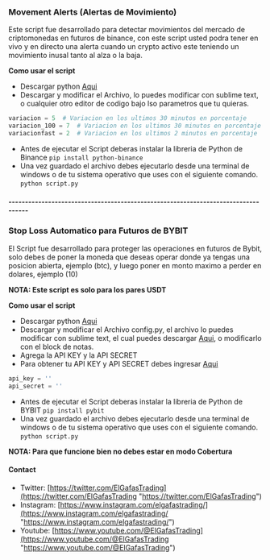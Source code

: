 ### Movement Alerts (Alertas de Movimiento)

Este script fue desarrollado para detectar movimientos del mercado de criptomonedas en futuros de binance, con este script usted podra tener en vivo y en directo una alerta cuando un crypto activo este teniendo un movimiento inusal tanto al alza o la baja.

**Como usar el script**
- Descargar python [Aqui](https://www.python.org/ "Aqui")
- Descargar y modificar el Archivo, lo puedes modificar con sublime text, o cualquier otro editor de codigo bajo lso parametros que tu quieras.
```python
variacion = 5  # Variacion en los ultimos 30 minutos en porcentaje
variacion_100 = 7  # Variacion en los ultimos 30 minutos en porcentaje si tiene menos de 100k de volumen
variacionfast = 2  # Variacion en los ultimos 2 minutos en porcentaje
```
- Antes de ejecutar el Script deberas instalar la libreria de Python de Binance `pip install python-binance`
- Una vez guardado el archivo debes ejecutarlo desde una terminal de windows o de tu sistema operativo que uses con el siguiente comando.
`python script.py`

#### ----------------------------------------------------------------------------------

### Stop Loss Automatico para Futuros de BYBIT

El Script fue desarrollado para proteger las operaciones en futuros de Bybit, solo debes de poner la moneda que deseas operar donde ya tengas una posicion abierta, ejemplo (btc), y luego poner en monto maximo a perder en dolares, ejemplo (10)

**NOTA: Este script es solo para los pares USDT**

**Como usar el script**
- Descargar python [Aqui](https://www.python.org/ "Aqui")
- Descargar y modificar el Archivo config.py, el archivo lo puedes modificar con sublime text, el cual puedes descargar [Aqui](https://www.sublimetext.com/ "Aqui"), o modificarlo con el block de notas.
- Agrega la API KEY y la API SECRET
- Para obtener tu API KEY y API SECRET debes ingresar [Aqui](https://partner.bybit.com/b/GafasTrading "Aqui")
```python
api_key = ''
api_secret = ''
```
- Antes de ejecutar el Script deberas instalar la libreria de Python de BYBIT `pip install pybit`
- Una vez guardado el archivo debes ejecutarlo desde una terminal de windows o de tu sistema operativo que uses con el siguiente comando.
`python script.py`

**NOTA: Para que funcione bien no debes estar en modo Cobertura**

#### Contact
- Twitter: [https://twitter.com/ElGafasTrading](https://twitter.com/ElGafasTrading "https://twitter.com/ElGafasTrading")
- Instagram: [https://www.instagram.com/elgafastrading/](https://www.instagram.com/elgafastrading/ "https://www.instagram.com/elgafastrading/")
- Youtube: [https://www.youtube.com/@ElGafasTrading](https://www.youtube.com/@ElGafasTrading "https://www.youtube.com/@ElGafasTrading")
